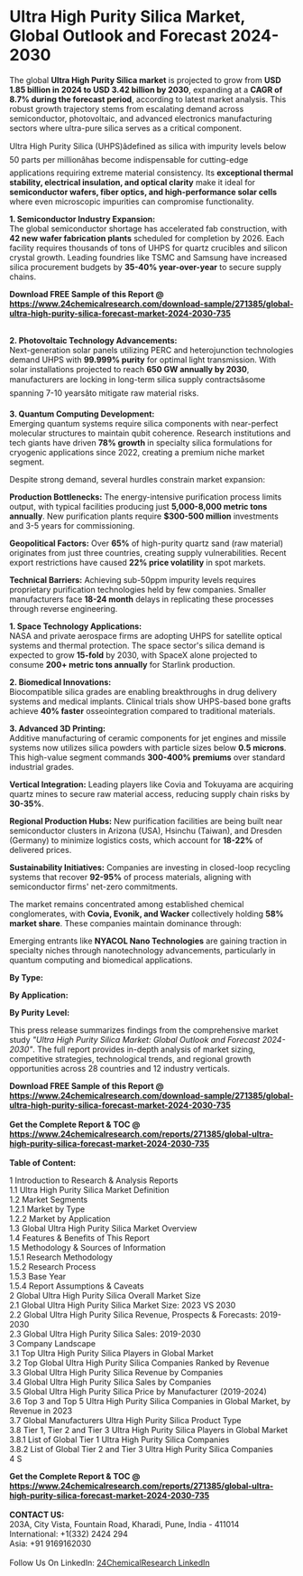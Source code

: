 <h1>Ultra High Purity Silica Market, Global Outlook and Forecast 2024-2030</h1><p>The global <strong>Ultra High Purity Silica market</strong> is projected to grow from <strong>USD 1.85 billion in 2024 to USD 3.42 billion by 2030</strong>, expanding at a <strong>CAGR of 8.7% during the forecast period</strong>, according to latest market analysis. This robust growth trajectory stems from escalating demand across semiconductor, photovoltaic, and advanced electronics manufacturing sectors where ultra-pure silica serves as a critical component.</p><p>Ultra High Purity Silica (UHPS)âdefined as silica with impurity levels below 50 parts per millionâhas become indispensable for cutting-edge applications requiring extreme material consistency. Its <strong>exceptional thermal stability, electrical insulation, and optical clarity</strong> make it ideal for <strong>semiconductor wafers, fiber optics, and high-performance solar cells</strong> where even microscopic impurities can compromise functionality.</p><p><strong>1. Semiconductor Industry Expansion:</strong><br>
The global semiconductor shortage has accelerated fab construction, with <strong>42 new wafer fabrication plants</strong> scheduled for completion by 2026. Each facility requires thousands of tons of UHPS for quartz crucibles and silicon crystal growth. Leading foundries like TSMC and Samsung have increased silica procurement budgets by <strong>35-40% year-over-year</strong> to secure supply chains.</p><div><b>Download FREE Sample of this Report @ 
            <a href="https://www.24chemicalresearch.com/download-sample/271385/global-ultra-high-purity-silica-forecast-market-2024-2030-735">
            https://www.24chemicalresearch.com/download-sample/271385/global-ultra-high-purity-silica-forecast-market-2024-2030-735</a></b></div><br><p><strong>2. Photovoltaic Technology Advancements:</strong><br>
Next-generation solar panels utilizing PERC and heterojunction technologies demand UHPS with <strong>99.999% purity</strong> for optimal light transmission. With solar installations projected to reach <strong>650 GW annually by 2030</strong>, manufacturers are locking in long-term silica supply contractsâsome spanning 7-10 yearsâto mitigate raw material risks.</p><p><strong>3. Quantum Computing Development:</strong><br>
Emerging quantum systems require silica components with near-perfect molecular structures to maintain qubit coherence. Research institutions and tech giants have driven <strong>78% growth</strong> in specialty silica formulations for cryogenic applications since 2022, creating a premium niche market segment.</p><p>Despite strong demand, several hurdles constrain market expansion:</p><p><strong>Production Bottlenecks:</strong> The energy-intensive purification process limits output, with typical facilities producing just <strong>5,000-8,000 metric tons annually</strong>. New purification plants require <strong>$300-500 million</strong> investments and 3-5 years for commissioning.</p><p><strong>Geopolitical Factors:</strong> Over <strong>65%</strong> of high-purity quartz sand (raw material) originates from just three countries, creating supply vulnerabilities. Recent export restrictions have caused <strong>22% price volatility</strong> in spot markets.</p><p><strong>Technical Barriers:</strong> Achieving sub-50ppm impurity levels requires proprietary purification technologies held by few companies. Smaller manufacturers face <strong>18-24 month</strong> delays in replicating these processes through reverse engineering.</p><p><strong>1. Space Technology Applications:</strong><br>
NASA and private aerospace firms are adopting UHPS for satellite optical systems and thermal protection. The space sector's silica demand is expected to grow <strong>15-fold</strong> by 2030, with SpaceX alone projected to consume <strong>200+ metric tons annually</strong> for Starlink production.</p><p><strong>2. Biomedical Innovations:</strong><br>
Biocompatible silica grades are enabling breakthroughs in drug delivery systems and medical implants. Clinical trials show UHPS-based bone grafts achieve <strong>40% faster</strong> osseointegration compared to traditional materials.</p><p><strong>3. Advanced 3D Printing:</strong><br>
Additive manufacturing of ceramic components for jet engines and missile systems now utilizes silica powders with particle sizes below <strong>0.5 microns</strong>. This high-value segment commands <strong>300-400% premiums</strong> over standard industrial grades.</p><p><strong>Vertical Integration:</strong> Leading players like Covia and Tokuyama are acquiring quartz mines to secure raw material access, reducing supply chain risks by <strong>30-35%</strong>.</p><p><strong>Regional Production Hubs:</strong> New purification facilities are being built near semiconductor clusters in Arizona (USA), Hsinchu (Taiwan), and Dresden (Germany) to minimize logistics costs, which account for <strong>18-22%</strong> of delivered prices.</p><p><strong>Sustainability Initiatives:</strong> Companies are investing in closed-loop recycling systems that recover <strong>92-95%</strong> of process materials, aligning with semiconductor firms' net-zero commitments.</p><p>The market remains concentrated among established chemical conglomerates, with <strong>Covia, Evonik, and Wacker</strong> collectively holding <strong>58% market share</strong>. These companies maintain dominance through:</p><p>Emerging entrants like <strong>NYACOL Nano Technologies</strong> are gaining traction in specialty niches through nanotechnology advancements, particularly in quantum computing and biomedical applications.</p><p><strong>By Type:</strong></p><p><strong>By Application:</strong></p><p><strong>By Purity Level:</strong></p><p>This press release summarizes findings from the comprehensive market study <em>"Ultra High Purity Silica Market: Global Outlook and Forecast 2024-2030"</em>. The full report provides in-depth analysis of market sizing, competitive strategies, technological trends, and regional growth opportunities across 28 countries and 12 industry verticals.</p><div><b>Download FREE Sample of this Report @ 
            <a href="https://www.24chemicalresearch.com/download-sample/271385/global-ultra-high-purity-silica-forecast-market-2024-2030-735">
            https://www.24chemicalresearch.com/download-sample/271385/global-ultra-high-purity-silica-forecast-market-2024-2030-735</a></b></div><br><div><b>Get the Complete Report & TOC @ 
            <a href="https://www.24chemicalresearch.com/reports/271385/global-ultra-high-purity-silica-forecast-market-2024-2030-735">
            https://www.24chemicalresearch.com/reports/271385/global-ultra-high-purity-silica-forecast-market-2024-2030-735</a></b></div><br>
            <b>Table of Content:</b><p>1 Introduction to Research & Analysis Reports<br />
    1.1 Ultra High Purity Silica Market Definition<br />
    1.2 Market Segments<br />
        1.2.1 Market by Type<br />
        1.2.2 Market by Application<br />
    1.3 Global Ultra High Purity Silica Market Overview<br />
    1.4 Features & Benefits of This Report<br />
    1.5 Methodology & Sources of Information<br />
        1.5.1 Research Methodology<br />
        1.5.2 Research Process<br />
        1.5.3 Base Year<br />
        1.5.4 Report Assumptions & Caveats<br />
2 Global Ultra High Purity Silica Overall Market Size<br />
    2.1 Global Ultra High Purity Silica Market Size: 2023 VS 2030<br />
    2.2 Global Ultra High Purity Silica Revenue, Prospects & Forecasts: 2019-2030<br />
    2.3 Global Ultra High Purity Silica Sales: 2019-2030<br />
3 Company Landscape<br />
    3.1 Top Ultra High Purity Silica Players in Global Market<br />
    3.2 Top Global Ultra High Purity Silica Companies Ranked by Revenue<br />
    3.3 Global Ultra High Purity Silica Revenue by Companies<br />
    3.4 Global Ultra High Purity Silica Sales by Companies<br />
    3.5 Global Ultra High Purity Silica Price by Manufacturer (2019-2024)<br />
    3.6 Top 3 and Top 5 Ultra High Purity Silica Companies in Global Market, by Revenue in 2023<br />
    3.7 Global Manufacturers Ultra High Purity Silica Product Type<br />
    3.8 Tier 1, Tier 2 and Tier 3 Ultra High Purity Silica Players in Global Market<br />
        3.8.1 List of Global Tier 1 Ultra High Purity Silica Companies<br />
        3.8.2 List of Global Tier 2 and Tier 3 Ultra High Purity Silica Companies<br />
4 S</p><div><b>Get the Complete Report & TOC @ 
            <a href="https://www.24chemicalresearch.com/reports/271385/global-ultra-high-purity-silica-forecast-market-2024-2030-735">
            https://www.24chemicalresearch.com/reports/271385/global-ultra-high-purity-silica-forecast-market-2024-2030-735</a></b></div><br><b>CONTACT US:</b><br>
            203A, City Vista, Fountain Road, Kharadi, Pune, India - 411014<br>
            International: +1(332) 2424 294<br>
            Asia: +91 9169162030 <br><br>
            Follow Us On LinkedIn: <a href="https://www.linkedin.com/company/24chemicalresearch/">24ChemicalResearch LinkedIn</a>